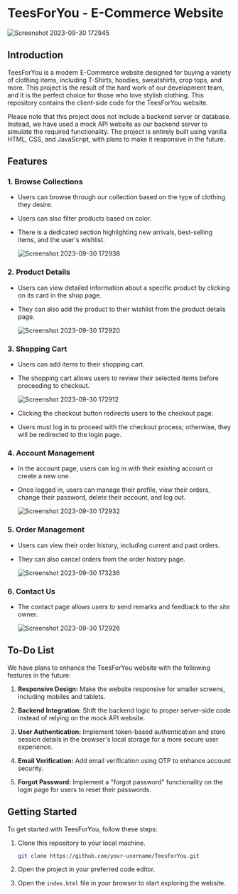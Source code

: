 # TeesForYou - E-Commerce Website

![Screenshot 2023-09-30 172945](https://github.com/renish47/TeesForYou/assets/107568859/eeacf61d-4b30-4d22-92d4-9984f2b472a6)


## Introduction


TeesForYou is a modern E-Commerce website designed for buying a variety of clothing items, including T-Shirts, hoodies, sweatshirts, crop tops, and more. This project is the result of the hard work of our development team, and it is the perfect choice for those who love stylish clothing. This repository contains the client-side code for the TeesForYou website.

Please note that this project does not include a backend server or database. Instead, we have used a mock API website as our backend server to simulate the required functionality. The project is entirely built using vanilla HTML, CSS, and JavaScript, with plans to make it responsive in the future.


## Features


### 1. Browse Collections
- Users can browse through our collection based on the type of clothing they desire.
- Users can also filter products based on color.
- There is a dedicated section highlighting new arrivals, best-selling items, and the user's wishlist.

  ![Screenshot 2023-09-30 172938](https://github.com/renish47/TeesForYou/assets/107568859/d7962da3-474b-4427-b0d6-a6ca16e3a08d)


### 2. Product Details
- Users can view detailed information about a specific product by clicking on its card in the shop page.
- They can also add the product to their wishlist from the product details page.

  ![Screenshot 2023-09-30 172920](https://github.com/renish47/TeesForYou/assets/107568859/43e1b39d-c530-4f08-b1ef-76c4fb1ebcf9)


### 3. Shopping Cart
- Users can add items to their shopping cart.
- The shopping cart allows users to review their selected items before proceeding to checkout.

  ![Screenshot 2023-09-30 172912](https://github.com/renish47/TeesForYou/assets/107568859/e052fe45-2c59-4082-89b0-a4b0205cc149)

- Clicking the checkout button redirects users to the checkout page.
- Users must log in to proceed with the checkout process; otherwise, they will be redirected to the login page.



### 4. Account Management
- In the account page, users can log in with their existing account or create a new one.
- Once logged in, users can manage their profile, view their orders, change their password, delete their account, and log out.

  ![Screenshot 2023-09-30 172932](https://github.com/renish47/TeesForYou/assets/107568859/3b9e6df7-4c8e-4b53-ada2-f11b21612229)
  
### 5. Order Management
- Users can view their order history, including current and past orders.
- They can also cancel orders from the order history page.

  ![Screenshot 2023-09-30 173236](https://github.com/renish47/TeesForYou/assets/107568859/8c475209-a81b-4631-94c4-5f88268a38d7)


### 6. Contact Us
- The contact page allows users to send remarks and feedback to the site owner.

  ![Screenshot 2023-09-30 172926](https://github.com/renish47/TeesForYou/assets/107568859/41668760-8cce-465c-b1b9-246b0df9784a)



## To-Do List



We have plans to enhance the TeesForYou website with the following features in the future:

1. **Responsive Design:** Make the website responsive for smaller screens, including mobiles and tablets.

2. **Backend Integration:** Shift the backend logic to proper server-side code instead of relying on the mock API website.

3. **User Authentication:** Implement token-based authentication and store session details in the browser's local storage for a more secure user experience.

4. **Email Verification:** Add email verification using OTP to enhance account security.

5. **Forgot Password:** Implement a "forgot password" functionality on the login page for users to reset their passwords.



## Getting Started



To get started with TeesForYou, follow these steps:

1. Clone this repository to your local machine.
   
   ```bash
   git clone https://github.com/your-username/TeesForYou.git
   ```

2. Open the project in your preferred code editor.

3. Open the `index.html` file in your browser to start exploring the website.

